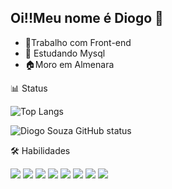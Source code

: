 ## Oi!!Meu nome é Diogo 👋


- 🔭Trabalho com Front-end
- 🌱 Estudando Mysql
- 🏠Moro em Almenara 





📊 Status

![Top Langs](https://github-readme-stats.vercel.app/api/top-langs/?username=diogooowqw&layout=compact&theme=dark)



![Diogo Souza GitHub status](https://github-readme-stats.vercel.app/api?username=diogooowqw&show_icons=true&theme=dark&count_private=true&hide=prs)






🛠️ Habilidades
<div>
  <img src="https://img.shields.io/badge/html5-%23E34F26.svg?style=for-the-badge&logo=html5&logoColor=white" />
  <img src="https://img.shields.io/badge/css3-%231572B6.svg?style=for-the-badge&logo=css3&logoColor=white" />
  <img src="https://img.shields.io/badge/javascript-%23323330.svg?style=for-the-badge&logo=javascript&logoColor=%23F7DF1E" />
  <img src="https://img.shields.io/badge/bootstrap-%23563D7C.svg?style=for-the-badge&logo=bootstrap&logoColor=white" />
  <img src="https://img.shields.io/badge/git-%23F05033.svg?style=for-the-badge&logo=git&logoColor=white" />
  <img src="https://img.shields.io/badge/github-%23121011.svg?style=for-the-badge&logo=github&logoColor=white" />
  <img src="https://img.shields.io/badge/Figma-%23F24E1E.svg?style=for-the-badge&logo=figma&logoColor=white" />
  <img src="https://img.shields.io/badge/node.js-339933?style=for-the-badge&logo=nodedotjs&logoColor=white" />
</div>
